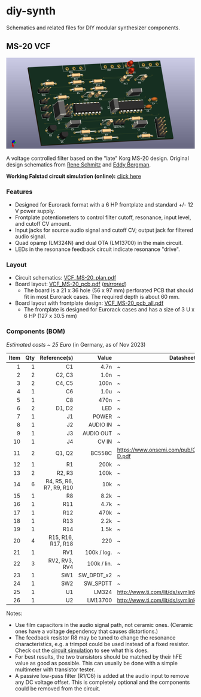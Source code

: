 # diy-synth

Schematics and related files for DIY modular synthesizer components.


## MS-20 VCF

![MS-20 PCB, 3D view](./pictures/VCF_MS-20_front_3d.png)

A voltage controlled filter based on the "late" Korg MS-20 design. Original design schematics from [Rene Schmitz](https://www.schmitzbits.de/ms20.html) and [Eddy Bergman](https://www.eddybergman.com/2019/12/synthesizer-build-part-12-korg-ms20.html?m=1).

**Working Falstad circuit simulation (online):** [click here][1]

### Features

* Designed for Eurorack format with a 6 HP frontplate and standard +/- 12 V power supply.
* Frontplate potentiometers to control filter cutoff, resonance, input level, and cutoff CV amount.
* Input jacks for source audio signal and cutoff CV; output jack for filtered audio signal.
* Quad opamp (LM324N) and dual OTA (LM13700) in the main circuit.
* LEDs in the resonance feedback circuit indicate resonance "drive".

### Layout

* Circuit schematics: [VCF_MS-20_plan.pdf](./schematics/VCF_MS-20_plan.pdf)
* Board layout: [VCF_MS-20_pcb.pdf](./schematics/VCF_MS-20_pcb.pdf) ([*mirrored*](./schematics/VCF_MS-20_pcb_mir.pdf))
   * The board is a 21 x 36 hole (56 x 97 mm) perforated PCB that should fit in most Eurorack cases. The required depth is about 60 mm.
* Board layout with frontplate design: [VCF_MS-20_pcb_all.pdf](./schematics/VCF_MS-20_pcb_all.pdf)
   * The frontplate is designed for Eurorack cases and has a size of 3 U x 6 HP (127 x 30.5 mm)


### Components (BOM)

*Estimated costs ~ 25 Euro* (in Germany, as of Nov 2023)

|Item |Qty  |Reference(s)                  |Value          |Datasheet                                         |Note           |
|----:|----:|-----------------------------:|--------------:|--------------------------------------------------|---------------|
|    1|    1|                            C1|           4.7n|~                                                 |               |
|    2|    2|                        C2, C3|           1.0n|~                                                 |film cap.      |
|    3|    2|                        C4, C5|           100n|~                                                 |               |
|    4|    1|                            C6|           1.0u|~                                                 |optional       |
|    5|    1|                            C8|           470n|~                                                 |film cap.      |
|    6|    2|                        D1, D2|            LED|~                                                 |               |
|    7|    1|                            J1|          POWER|~                                                 |               |
|    8|    1|                            J2|       AUDIO IN|~                                                 |               |
|    9|    1|                            J3|      AUDIO OUT|~                                                 |               |
|   10|    1|                            J4|          CV IN|~                                                 |               |
|   11|    2|                        Q1, Q2|         BC558C|https://www.onsemi.com/pub/Collateral/BC556BTA-D.pdf|matched      |
|   12|    1|                            R1|           200k|~                                                 |optional       |
|   13|    2|                        R2, R3|           100k|~                                                 |               |
|   14|    6|       R4, R5, R6, R7, R9, R10|            10k|~                                                 |               |
|   15|    1|                            R8|           8.2k|~                                                 |or trimpot     |
|   16|    1|                           R11|           4.7k|~                                                 |               |
|   17|    1|                           R12|           470k|~                                                 |               |
|   18|    1|                           R13|           2.2k|~                                                 |               |
|   19|    1|                           R14|           1.5k|~                                                 |               |
|   20|    4|            R15, R16, R17, R18|            220|~                                                 |               |
|   21|    1|                           RV1|    100k / log.|~                                                 |Resonance ctrl.|
|   22|    3|                 RV2, RV3, RV4|    100k / lin.|~                                                 |Cutoff/Input/CV ctrl.|
|   23|    1|                           SW1|     SW_DPDT_x2|~                                                 |HP/LP mode     |
|   24|    1|                           SW2|       SW_SPDTT|~                                                 |6/12 dB falloff|
|   25|    1|                            U1|          LM324|http://www.ti.com/lit/ds/symlink/lm2902-n.pdf     |               |
|   26|    1|                            U2|        LM13700|http://www.ti.com/lit/ds/symlink/lm13700.pdf      |               |

Notes:
* Use film capacitors in the audio signal path, not ceramic ones. (Ceramic ones have a voltage dependency that causes distortions.)
* The feedback resistor R8 may be tuned to change the resonance characteristics, e.g. a trimpot could be used instead of a fixed resistor. Check out the [circuit simulation][1] to see what this does.
* For best results, the two transistors should be matched by their hFE value as good as possible. This can usually be done with a simple multimeter with transistor tester.
* A passive low-pass filter (R1/C6) is added at the audio input to remove any DC voltage offset. This is completely optional and the components could be removed from the circuit.


[1]: https://falstad.com/circuit/circuitjs.html?ctz=CQAgbArCAMB00OgRgCwE4Oa9kAme0AHBBAMxhq6lKEDsYt4uISzGMBiSAUCtMyiRg8fEBFYjoLGAB0AztHl95AWlbzFCjbCibNyueq3G4u+UlVI49amFK1SpCLRpG4KUkRpokaMNAg0IipzBHkAEwBTADMAQwBXABsAF1lDVXdPQm9ff0Dg0m0PALAUXH8qXGgnFFDNKLik1M0LE1hiiFLy-lIqmrqImISUtNa1JHg0QQh0NFJCXFxOiCLcFzpqANol3pQVwzC5BuHm80sJ3BRaaG3CDbBSpEKFWHswXFY7h4+iHwGjoZNNJqVbrbp0Si+ba0DLtcqUbIOPi4KZ-A71QEjTQg4wqdzw3CI0jI1GtKwYxpYyzyRawFFIWh0D7XB7IMCwspg-wQj5oaH-Y5A7GtOBvH4oQh8hYQQgoSCw+yBToLQlVJDOZ7kwaU05yHHY0W0JVgFULZAagWY3U4wiwWUea78YhlB5jQ3vKwSqVLWXy9Hak6jDSrChUa60dA3NAQXCWnVBvX4lyMlG7QjQFCCEOUew3SO0aOx-0A+MtSykHTocjQSDZdVGwighkLOaXdOZsmHQVU9K4uDVMoS3zUQQ3ba1Yvd3Ui7Rs7bvLJWchgdVxk7cWLgFCSFgSS5SQgsZhqZjkxBSftOWwFwJOD6eZiXsgM1A+aoMqiHs8IDcgOXb8YBCEEBAJANAjxAiRvwQED+3PGVxGoZkyiQGgZl0Fhz2gbgAHcjy-Sg-wIx9cPwndUOYfcYFIiUWEI2jFm3bC8IYy4tzwNjmLEQjGLEegOKY0jnGEXjhLoki8LE3xmEgYRpOovDZJ3UopCorjxEo0QxLUoT+Ko7TOgUviRMMwJKMMriGNEBiLJow8lmEUo8FsvDeikQRhFojyjJszzD08QTJL00z+IC6iAGMiJAMLaMcYQpCQSIVHAlR8BNXlCDvGsqEIuCeEisSwsK8gYBYJLwPwPhiXeWtnUCBwOAQHgWP8kqvOA7CACcWEzcieNEBLzxomCqkPbzRqM+ZtyEdzgJmoylPkxb-AWwz5v-FgVq6v85pWjb5sGxBuG60D5pUJyDswo68NOla1F6g7SPO6aVs+TaL1It6GTkwlxOo7qprwO5otlaKStUqpjrBkTgbi6HSsWLjAcJfzQbWCT4fRzHge2+7txRyDerhiHcfkgm1EI4mONxhyd1Sogd0On8TvIfyYxA1m-xg1SsO4SKVD4KQwoF3poozUq4K4DhMwwbKHnEdsXEa5Ans5u8OZNMXBO67yPAEJy9YRqpLJgw3ddF7ChGYOGNK5qRbeYKcVESSJwmkC9Gp4K27bEImSpmfGQCdl23aQCXPdIm2JDcsQJCR-2iaqX3AuipOA9T+24+G9zRcBw2Tft3rBdjkiAba9MQe3CUPbNJHQern2G-jvyhaTpvuAZbc7hz5hu+izWw+gjgFgYLCx7DgAlSI5AAewAO1iOfwsiJ7DeFhuwuw1JUAAivvpAiupDUWD4HEOYHHQp4Fkyw88R0BAKDIfgM3QI0w4gGCp24VJyYr2mVEPpBXcsBWCoGyBQBwDYygn0zHQGM0A-AfElNsKAH8pBfxuqLQBh8aJ+DwAzdAwgcEsTwRXDaOCdbATIU5QB34oYHncoeWhQ08L-ycv-Dqn1+LJTktwiiRl96gQ4VnVhhkhFiLwVxYR1sSqgW2nDUCgM5F-kdHzH2PD1FOXcrAR0Y8sKJWShwBCTwWQbEcPVZWzV1F4OLnI7OIEDYwQFoeAuIFaKCNolxDxX5uFaJok5DRDcNGWQroE0Jni7JHy8k4iJ3VBGi33h1FRLCWDcPcdwi2n1eoAIShIHJRk1AiWsvZAapElJUWuPjUpN1i7CzVuLEJIA-6GWITtIhqkWkfWRJBPcohCnkTSPoYURY9DaDMMYAwbhgwvHGWMKwOi3iEEgFMRkxByhFEXJKKEVwaylE1F2K0CY77FGyFsvkOyHgeA2SUMogQMBUBUvsikgYyxtA6F0O5OZHlriFGcPUqEQF+FYMUQkQgVwwheHwIQko1jvD4IQiFWoSwvL+eMEBJIyAFlbOmZ4+J+AYGfGfdU6zJyHOFEUNkayoyMmjMgZ4xzkAeFQFNJwfI-A-J7PqDkjKRwsvquy0lpZqRyFpKQc+DgUTlCeP+bl0L4EFhpR-J4HLrQijhPi9AgsEFzFQByY2VUIzIHNHYRFByhX-Omcc-V1RDVWHVCalVwIyQTGBcSI0rN6ARj1RqqYiAMAjkda8vQ7RGVrDuPaGsGZ2SCpRb2Bl0LmQ7HJCMkNqAw13EzJGuUgbUUAsqFUa4dwnj2v2O4SlibnwICLEiqcCZg0IHTMgFE58+AXz9DWslfyDTwCsNyaM+Q9gLEcBODtOpVaUQZioLBH1XKg1ArY-hllgLzqcYu-xAE3pBLettfhU7TxQXiiwNBn08kJLyRQtxt9AH5KZj+TukFfqgRPLfdxV1EAcF6DQPRWFSAgAAMLxGSDPaI0Qnq7vCVemdpV8ngY+gAcw1mNJxnNvLwcgpTWR8l1ZobxvDXD2HqIIbhsRkqBHsJEdBsRyj7M0MxlasIW2VNyN-gNqLBu+dCNESPpuvBz6JbcAQ-wua0dHzUQng+l9t83r9I9qIOOEsdDcHE3xp90md7hz6fJi8inlN0bw50IW4M-xi0GuHUwHdrggQdtsKzK0sZh0RtFeBmEWDcAAMqXqFuLFQjGGmlTiIkOQkQEZPWs8eB2ONQu-QUYx8GoXo6yMY0nbCnNnFeYAhvAepUACSc9uCczelRQrNmw4JTkMkeQAB5QD+XNblNEOUkrCM57hCqzVgr57cnHi+qVAAQgAS1iHIfLlmOEmWEAk-jm487ATht5cCeSoJjxYHSK4TxOh8hNAWdUK3LguHeEyWUkqGBvp-K5Nus22qcIQ33Q2t3PFidSXJXhfkNPcdE9piAAmgaQa1gfD22FKtNL-gzPwPMvwCN+kV3qOkbr8ImhTCdLiwP9W4zxSLcOYfA1w1jLiOObNCJs3j9TWMcfVPQ5pI+E1YeEyqdxh6W1Pq-XkoV8nxcJpwwmlIwyVFOfk754ZkSRPI4lV56Lhmdd8Y2fGsLxSPOGtrVypHUG81kay+chN8y7TqKbjMspUQVEvzddPMtyqA55hwrlJlGMUAzfVXKDKOqfJf3QVVprOp4tN61bGmNYCXlX1SAAGKRFdgAI1iOFAA1rwaopUG78PTglDwAB9QgyfoDJ48DMZPVgc-4DT2oZPuAc8p9IDH39Md+lr1E6hWgqf0+Z6vDnjPksEH0E6EsZPhfi+1+T2Xj4Yc+5UU24zaQM0YJWKHwzIf5OZ8HgrpzLiSyq4wT18XFLms1+r-ogHkAU9Z4LyXivSS9EYJ525uXsQv0G4qWTqVdUGe08Z6zygZPEB08gK70gIvOeP59+97Tu9IAT1mVhVnILlgAYDKrirszs1q1uAXlnhJlEjsDuDj5KbGxqbK0sXOxqviIhnFxgQahpHG3AvmnFnFVEwNuGFA4BNprLku-k-o3tnrnqwHaF-j-qhO-mXpQalMDLxokltEeqQPXs-jUB-vap3nAAXt-j3mQP-rwXpt5ALFgR7KhCIUwS-s3hIRwT3k8AobHngmFLxIvruK-poeIbnnAN-t3jnqgAYb+rxEYezJdOqOYQ3lodYR3u-tYbob-q-jwbHpKD9F+PwNNLlEeBoR4ZYS3p-oXvlCAIyPjNPqLFzn+Dot+mPBAElIwNIVMJlFbs7iavYJYqRLQfgoeEkRUUZJUk9okeLPJFxLURUuLLxE0Q0XpMDPvF4szvxF9IzgAB6JE7ZoSJEPTAzTTbjRrhC9akQEyJK9HxRzHy4JSo7UQeblETTNES7+axCBbBaqTcBDEuD4zzCJHiAiBhyTFHgRCzGSTRaaypQ2aL7uZiArTqx6YEZhwBZBYhZBQTb+yhQ0a6QTbswGZOYkQeZTqe7eZYyby7H7F-EgRwlJxPHWz0FPRYzkxYnk5ol0y0w6RDHQkV4lF8FQDEjuQ9QgAAASAACkcRzCNJlMicyYSJ5FSQADL0lDFkAAn2xkBgy-rXFckMkzBCzZBiAyiVzGaoA0n0lw48STpkylKUH7zglhTchx6MHRHyH4A+EECSHv62F7AOF1GEJ-aJ5-juFiG6k6Af4IBIRGmyGZ4BGX77xrzixNyxyiHMEiF6n2lNTRiOl+HiD-4zy7gu6Horh7DTTaZSyqQRnRTcDhnqFNKlQsivQVhWBE6cCDx4CJll4plUCbT370BppiAGnNqfqKjoAuK5n5k8BFm-ouL1GshiAcBhwu75aHgXGB6lb37nhALB5h4R6R7yD779blaLzLzdmYSMB9nRQIxoJAJuYzzxCdTLzyCB6dSRAACO8QkQS8AAnrOWCiAAuQlJwJkVwDkRWdeeeAYowMfNVskAAA6AbyB-qxCvkR79bJDTkrxAA
